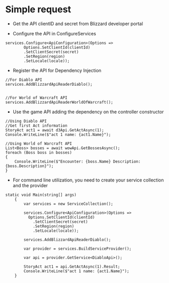# Simple request

* Get the API clientID and secret from Blizzard developer portal

* Configure the API in ConfigureServices
```
services.Configure<ApiConfiguration>(Options => 
        Options.SetClientId(clientId)
        .SetClientSecret(secret)
        .SetRegion(region)
        .SetLocale(locale));

```

* Register the API for Dependency Injection
```  
//For Diablo API
services.AddBlizzardApiReaderDiablo();


//For World of Warcraft API
services.AddBlizzardApiReaderWorldOfWarcraft();

```  

* Use the game API adding the dependency on the controller constructor
```  
//Using Diablo API
//Get first Act information
StoryAct act1 = await d3Api.GetActAsync(1);
Console.WriteLine($"act 1 name: {act1.Name}");

//Using World of Warcraft API
List<Boss> bosses = await wowApi.GetBossesAsync();
foreach (Boss boss in bosses)
{
	Console.WriteLine($"Encounter: {boss.Name} Description: {boss.Description}");
}

```

* For command line utilization, you need to create your service collection and the provider
```
static void Main(string[] args)
    {
        var services = new ServiceCollection();

        services.Configure<ApiConfiguration>(Options => 
          Options.SetClientId(clientId)
            .SetClientSecret(secret)
            .SetRegion(region)
            .SetLocale(locale));
     
        services.AddBlizzardApiReaderDiablo();
        
        var provider = services.BuildServiceProvider();
          
        var api = provider.GetService<DiabloApi>();
        
        StoryAct act1 = api.GetActAsync(1).Result;
        Console.WriteLine($"act 1 name: {act1.Name}");
    }
	
```